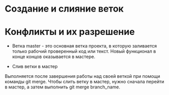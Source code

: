 # Создание и слияние веток

# Конфликты и их разрешение

* Ветка master - это основная ветка проекта, в которую заливается только рабочий проверенный код или текст. Новый функционал в конце концов оказывается в мастере. 




* Слив ветки в мастер

Выполняется после завершения работы над своей веткой при помощи команды git merge. Чтобы слить ветку в мастер, нужно сначала перейти в мастер, а затем выполнить git merge branch_name.